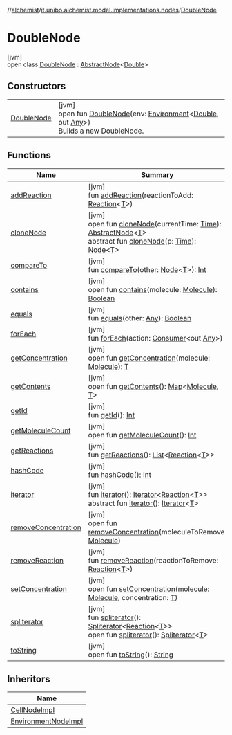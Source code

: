 //[alchemist](../../../index.md)/[it.unibo.alchemist.model.implementations.nodes](../index.md)/[DoubleNode](index.md)

# DoubleNode

[jvm]\
open class [DoubleNode](index.md) : [AbstractNode](../-abstract-node/index.md)<[Double](https://docs.oracle.com/javase/8/docs/api/java/lang/Double.html)>

## Constructors

| | |
|---|---|
| [DoubleNode](-double-node.md) | [jvm]<br>open fun [DoubleNode](-double-node.md)(env: [Environment](../../it.unibo.alchemist.model.interfaces/-environment/index.md)<[Double](https://docs.oracle.com/javase/8/docs/api/java/lang/Double.html), out [Any](https://kotlinlang.org/api/latest/jvm/stdlib/kotlin/-any/index.html)>)<br>Builds a new DoubleNode. |

## Functions

| Name | Summary |
|---|---|
| [addReaction](../-abstract-node/add-reaction.md) | [jvm]<br>fun [addReaction](../-abstract-node/add-reaction.md)(reactionToAdd: [Reaction](../../it.unibo.alchemist.model.interfaces/-reaction/index.md)<[T](../../it.unibo.alchemist.model.implementations.conditions/-abstract-condition/index.md)>) |
| [cloneNode](../-abstract-node/clone-node.md) | [jvm]<br>open fun [cloneNode](../-abstract-node/clone-node.md)(currentTime: [Time](../../it.unibo.alchemist.model.interfaces/-time/index.md)): [AbstractNode](../-abstract-node/index.md)<[T](../../it.unibo.alchemist.model.implementations.conditions/-abstract-condition/index.md)><br>abstract fun [cloneNode](../../it.unibo.alchemist.model.interfaces/-node/clone-node.md)(p: [Time](../../it.unibo.alchemist.model.interfaces/-time/index.md)): [Node](../../it.unibo.alchemist.model.interfaces/-node/index.md)<[T](../../it.unibo.alchemist.model.implementations.conditions/-abstract-condition/index.md)> |
| [compareTo](../-abstract-node/compare-to.md) | [jvm]<br>fun [compareTo](../-abstract-node/compare-to.md)(other: [Node](../../it.unibo.alchemist.model.interfaces/-node/index.md)<[T](../../it.unibo.alchemist.model.implementations.conditions/-abstract-condition/index.md)>): [Int](https://kotlinlang.org/api/latest/jvm/stdlib/kotlin/-int/index.html) |
| [contains](../-abstract-node/contains.md) | [jvm]<br>open fun [contains](../-abstract-node/contains.md)(molecule: [Molecule](../../it.unibo.alchemist.model.interfaces/-molecule/index.md)): [Boolean](https://kotlinlang.org/api/latest/jvm/stdlib/kotlin/-boolean/index.html) |
| [equals](../-abstract-node/equals.md) | [jvm]<br>fun [equals](../-abstract-node/equals.md)(other: [Any](https://kotlinlang.org/api/latest/jvm/stdlib/kotlin/-any/index.html)): [Boolean](https://kotlinlang.org/api/latest/jvm/stdlib/kotlin/-boolean/index.html) |
| [forEach](../-abstract-node/for-each.md) | [jvm]<br>fun [forEach](../-abstract-node/for-each.md)(action: [Consumer](https://docs.oracle.com/javase/8/docs/api/java/util/function/Consumer.html)<out [Any](https://kotlinlang.org/api/latest/jvm/stdlib/kotlin/-any/index.html)>) |
| [getConcentration](../-abstract-node/get-concentration.md) | [jvm]<br>open fun [getConcentration](../-abstract-node/get-concentration.md)(molecule: [Molecule](../../it.unibo.alchemist.model.interfaces/-molecule/index.md)): [T](../../it.unibo.alchemist.model.implementations.conditions/-abstract-condition/index.md) |
| [getContents](../-abstract-node/get-contents.md) | [jvm]<br>open fun [getContents](../-abstract-node/get-contents.md)(): [Map](https://docs.oracle.com/javase/8/docs/api/java/util/Map.html)<[Molecule](../../it.unibo.alchemist.model.interfaces/-molecule/index.md), [T](../../it.unibo.alchemist.model.implementations.conditions/-abstract-condition/index.md)> |
| [getId](../-homogeneous-physical-pedestrian2-d/index.md#2063123767%2FFunctions%2F-267951372) | [jvm]<br>fun [getId](../-homogeneous-physical-pedestrian2-d/index.md#2063123767%2FFunctions%2F-267951372)(): [Int](https://kotlinlang.org/api/latest/jvm/stdlib/kotlin/-int/index.html) |
| [getMoleculeCount](../-abstract-node/get-molecule-count.md) | [jvm]<br>open fun [getMoleculeCount](../-abstract-node/get-molecule-count.md)(): [Int](https://kotlinlang.org/api/latest/jvm/stdlib/kotlin/-int/index.html) |
| [getReactions](../-homogeneous-physical-pedestrian2-d/index.md#-301186114%2FFunctions%2F-267951372) | [jvm]<br>fun [getReactions](../-homogeneous-physical-pedestrian2-d/index.md#-301186114%2FFunctions%2F-267951372)(): [List](https://docs.oracle.com/javase/8/docs/api/java/util/List.html)<[Reaction](../../it.unibo.alchemist.model.interfaces/-reaction/index.md)<[T](../../it.unibo.alchemist.model.implementations.conditions/-abstract-condition/index.md)>> |
| [hashCode](../-abstract-node/hash-code.md) | [jvm]<br>fun [hashCode](../-abstract-node/hash-code.md)(): [Int](https://kotlinlang.org/api/latest/jvm/stdlib/kotlin/-int/index.html) |
| [iterator](../-abstract-node/iterator.md) | [jvm]<br>fun [iterator](../-abstract-node/iterator.md)(): [Iterator](https://docs.oracle.com/javase/8/docs/api/java/util/Iterator.html)<[Reaction](../../it.unibo.alchemist.model.interfaces/-reaction/index.md)<[T](../../it.unibo.alchemist.model.implementations.conditions/-abstract-condition/index.md)>><br>abstract fun [iterator](../../it.unibo.alchemist.loader.variables/-arbitrary-variable/index.md#-1606146105%2FFunctions%2F-267951372)(): [Iterator](https://docs.oracle.com/javase/8/docs/api/java/util/Iterator.html)<[T](../../it.unibo.alchemist.model.implementations.conditions/-abstract-condition/index.md)> |
| [removeConcentration](../-abstract-node/remove-concentration.md) | [jvm]<br>open fun [removeConcentration](../-abstract-node/remove-concentration.md)(moleculeToRemove: [Molecule](../../it.unibo.alchemist.model.interfaces/-molecule/index.md)) |
| [removeReaction](../-abstract-node/remove-reaction.md) | [jvm]<br>fun [removeReaction](../-abstract-node/remove-reaction.md)(reactionToRemove: [Reaction](../../it.unibo.alchemist.model.interfaces/-reaction/index.md)<[T](../../it.unibo.alchemist.model.implementations.conditions/-abstract-condition/index.md)>) |
| [setConcentration](../-abstract-node/set-concentration.md) | [jvm]<br>open fun [setConcentration](../-abstract-node/set-concentration.md)(molecule: [Molecule](../../it.unibo.alchemist.model.interfaces/-molecule/index.md), concentration: [T](../../it.unibo.alchemist.model.implementations.conditions/-abstract-condition/index.md)) |
| [spliterator](../-abstract-node/spliterator.md) | [jvm]<br>fun [spliterator](../-abstract-node/spliterator.md)(): [Spliterator](https://docs.oracle.com/javase/8/docs/api/java/util/Spliterator.html)<[Reaction](../../it.unibo.alchemist.model.interfaces/-reaction/index.md)<[T](../../it.unibo.alchemist.model.implementations.conditions/-abstract-condition/index.md)>><br>open fun [spliterator](../../it.unibo.alchemist.expressions.implementations/-list-tree-node/index.md#-677603448%2FFunctions%2F-267951372)(): [Spliterator](https://docs.oracle.com/javase/8/docs/api/java/util/Spliterator.html)<[T](../../it.unibo.alchemist.model.implementations.conditions/-abstract-condition/index.md)> |
| [toString](../-abstract-node/to-string.md) | [jvm]<br>open fun [toString](../-abstract-node/to-string.md)(): [String](https://docs.oracle.com/javase/8/docs/api/java/lang/String.html) |

## Inheritors

| Name |
|---|
| [CellNodeImpl](../-cell-node-impl/index.md) |
| [EnvironmentNodeImpl](../-environment-node-impl/index.md) |

